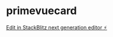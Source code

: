 # primevuecard

[Edit in StackBlitz next generation editor ⚡️](https://stackblitz.com/~/github.com/ransela/primevuecard)